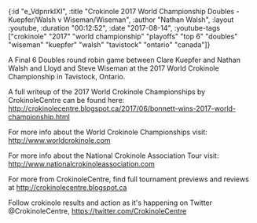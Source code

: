 {:id "e_VdpnrkIXI",
 :title
 "Crokinole 2017 World Championship Doubles - Kuepfer/Walsh v Wiseman/Wiseman",
 :author "Nathan Walsh",
 :layout :youtube,
 :duration "00:12:52",
 :date "2017-08-14",
 :youtube-tags
 ["crokinole"
  "2017"
  "world championship"
  "playoffs"
  "top 6"
  "doubles"
  "wiseman"
  "kuepfer"
  "walsh"
  "tavistock"
  "ontario"
  "canada"]}


A Final 6 Doubles round robin game between Clare Kuepfer and Nathan Walsh and Lloyd and Steve Wiseman at the 2017 World Crokinole Championship in Tavistock, Ontario.

A full writeup of the 2017 World Crokinole Championships by CrokinoleCentre can be found here: http://crokinolecentre.blogspot.ca/2017/06/bonnett-wins-2017-world-championship.html

For more info about the World Crokinole Championships visit: http://www.worldcrokinole.com

For more info about the National Crokinole Association Tour visit: http://www.nationalcrokinoleassociation.com

For more from CrokinoleCentre, find full tournament previews and reviews at http://crokinolecentre.blogspot.ca

Follow crokinole results and action as it's happening on Twitter @CrokinoleCentre, https://twitter.com/CrokinoleCentre
